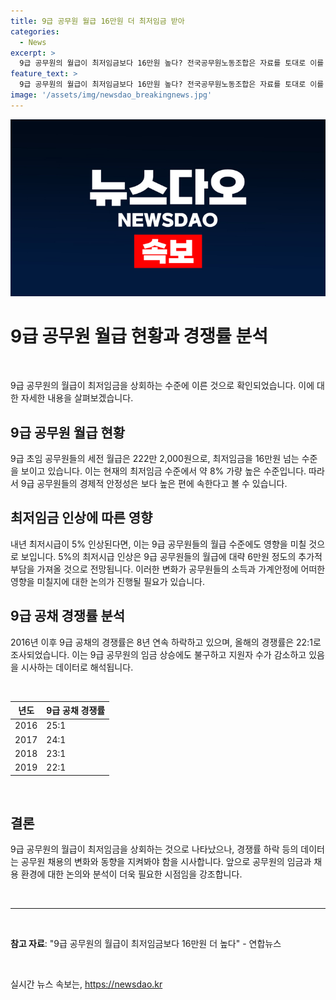 ```yaml
---
title: 9급 공무원 월급 16만원 더 최저임금 받아
categories:
  - News
excerpt: >
  9급 공무원의 월급이 최저임금보다 16만원 높다? 전국공무원노동조합은 자료를 토대로 이를 밝혔다. 9급 초임 공무원의 세전 월급은 222만 2,000원으로 내년 최저시급 상승 시 6만원 남짓 높아질 전망이다. 2016년 이후 8년 연속 하락세를 보이는 9급 공채 경쟁률은 22 대 1을 기록했다. 최저임금과의 대조적인 소득 수준과 공채 경쟁률 하락으로 높은 관심을 받고 있는 상황이다.
feature_text: >
  9급 공무원의 월급이 최저임금보다 16만원 높다? 전국공무원노동조합은 자료를 토대로 이를 밝혔다. 9급 초임 공무원의 세전 월급은 222만 2,000원으로 내년 최저시급 상승 시 6만원 남짓 높아질 전망이다. 2016년 이후 8년 연속 하락세를 보이는 9급 공채 경쟁률은 22 대 1을 기록했다. 최저임금과의 대조적인 소득 수준과 공채 경쟁률 하락으로 높은 관심을 받고 있는 상황이다.
image: '/assets/img/newsdao_breakingnews.jpg'
---
```


<p><img src="/assets/img/newsdao_breakingnews.jpg" alt="flaretime 속보" /></p>

<h1>9급 공무원 월급 현황과 경쟁률 분석</h1>

<p data-ke-size="size16">&nbsp;</p>

<p>9급 공무원의 월급이 최저임금을 상회하는 수준에 이른 것으로 확인되었습니다. 이에 대한 자세한 내용을 살펴보겠습니다.</p>

<h2 data-ke-size="size26">9급 공무원 월급 현황</h2>

<p>9급 초임 공무원들의 세전 월급은 222만 2,000원으로, 최저임금을 16만원 넘는 수준을 보이고 있습니다. 이는 현재의 최저임금 수준에서 약 8% 가량 높은 수준입니다. 따라서 9급 공무원들의 경제적 안정성은 보다 높은 편에 속한다고 볼 수 있습니다.</p>

<h2 data-ke-size="size26">최저임금 인상에 따른 영향</h2>

<p>내년 최저시급이 5% 인상된다면, 이는 9급 공무원들의 월급 수준에도 영향을 미칠 것으로 보입니다. 5%의 최저시급 인상은 9급 공무원들의 월급에 대략 6만원 정도의 추가적 부담을 가져올 것으로 전망됩니다. 이러한 변화가 공무원들의 소득과 가계안정에 어떠한 영향을 미칠지에 대한 논의가 진행될 필요가 있습니다.</p>

<h2 data-ke-size="size26">9급 공채 경쟁률 분석</h2>

<p>2016년 이후 9급 공채의 경쟁률은 8년 연속 하락하고 있으며, 올해의 경쟁률은 22:1로 조사되었습니다. 이는 9급 공무원의 임금 상승에도 불구하고 지원자 수가 감소하고 있음을 시사하는 데이터로 해석됩니다.</p>

<p data-ke-size="size16">&nbsp;</p>

<table>
    <thead>
        <tr>
            <th><b>년도</b></th>
            <th><b>9급 공채 경쟁률</b></th>
        </tr>
    </thead>
    <tbody>
        <tr>
            <td>2016</td>
            <td>25:1</td>
        </tr>
        <tr>
            <td>2017</td>
            <td>24:1</td>
        </tr>
        <tr>
            <td>2018</td>
            <td>23:1</td>
        </tr>
        <tr>
            <td>2019</td>
            <td>22:1</td>
        </tr>
    </tbody>
</table>

<p data-ke-size="size16">&nbsp;</p>

<h2 data-ke-size="size26">결론</h2>

<p>9급 공무원의 월급이 최저임금을 상회하는 것으로 나타났으나, 경쟁률 하락 등의 데이터는 공무원 채용의 변화와 동향을 지켜봐야 함을 시사합니다. 앞으로 공무원의 임금과 채용 환경에 대한 논의와 분석이 더욱 필요한 시점임을 강조합니다.</p>

<p data-ke-size="size16">&nbsp;</p>

<hr>

<p data-ke-size="size16">&nbsp;</p>

<p><b>참고 자료</b>: "9급 공무원의 월급이 최저임금보다 16만원 더 높다" - 연합뉴스</p>

<p data-ke-size="size16">&nbsp;</p>
실시간 뉴스 속보는, <a href="https://newsdao.kr" rel="dofollow">https://newsdao.kr</a>


